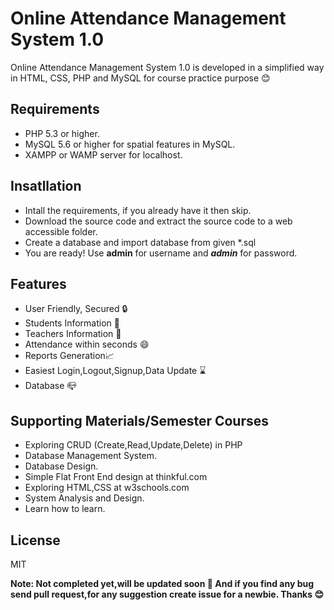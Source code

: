 # Online Attendance Management System 1.0
Online Attendance Management System 1.0 is developed in a simplified way in HTML, CSS, PHP and MySQL for course practice purpose :blush:
## Requirements
  - PHP 5.3 or higher.
  - MySQL 5.6 or higher for spatial features in MySQL.
  - XAMPP or WAMP server for localhost.
## Insatllation
 - Intall the requirements, if you already have it then skip.
 - Download the source code and extract the source code to a web accessible folder.
 - Create a database and import database from given \*.sql
 - You are ready! Use ****admin**** for username and ***admin*** for password.
 
## Features
- User Friendly, Secured :lock:
- Students Information :boy:
- Teachers Information :man:
- Attendance within seconds :smile:
- Reports Generation:chart_with_upwards_trend:
- Easiest Login,Logout,Signup,Data Update :hourglass:
- Database :mailbox_closed:

## Supporting Materials/Semester Courses
- Exploring CRUD (Create,Read,Update,Delete) in PHP
- Database Management System.
- Database Design.
- Simple Flat Front End design at thinkful.com
- Exploring HTML,CSS at w3schools.com
- System Analysis and Design.
- Learn how to learn.  

## License
MIT  

**Note: Not completed yet,will be updated soon  :hammer: And if you find any bug send pull request,for any suggestion create issue for a newbie. Thanks :blush:** 

